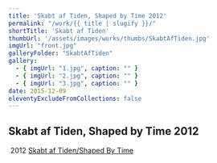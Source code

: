 ```yaml
---
title: 'Skabt af Tiden, Shaped by Time 2012'
permalink: "/work/{{ title | slugify }}/"
shortTitle: 'Skabt af Tiden'
thumbUrl: '/assets/images/works/thumbs/SkabtAfTiden.jpg'
imgUrl: "front.jpg"
galleryFolder: "SkabtAfTiden"
gallery:
  - { imgUrl: "1.jpg", caption: "" }
  - { imgUrl: "2.jpg", caption: "" }
  - { imgUrl: "3.jpg", caption: "" }  
date: 2015-12-09
eleventyExcludeFromCollections: false
---
```



<div class="Txt">
  <h2>Skabt af Tiden, Shaped by Time 2012</h2>
  <p>&nbsp;2012 <a href="http://www.e-flux.com/announcements/shaped-by-time/">Skabt af Tiden/Shaped By Time</a></p>
</div>